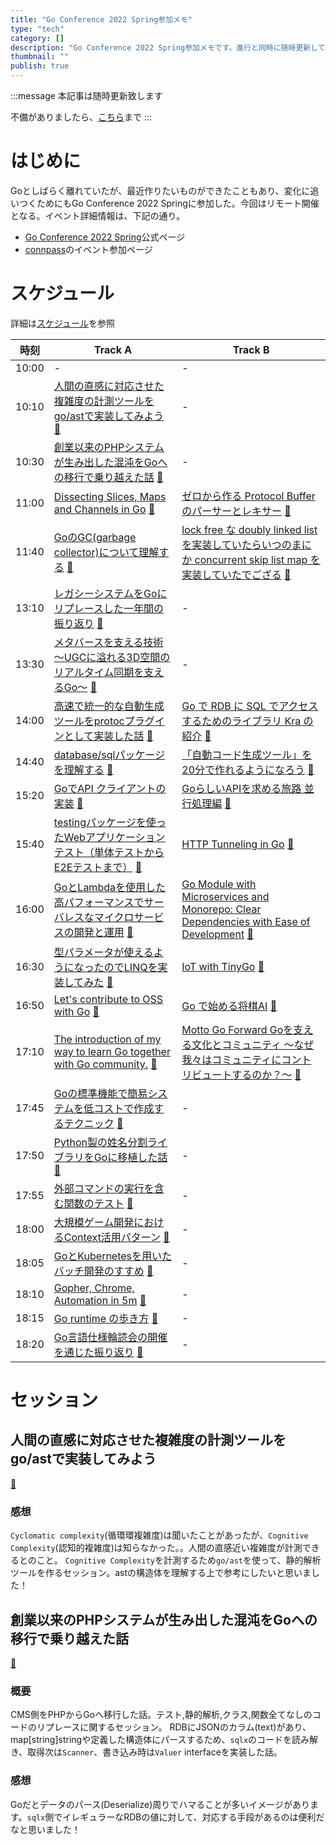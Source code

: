 ```yaml
---
title: "Go Conference 2022 Spring参加メモ"
type: "tech"
category: []
description: "Go Conference 2022 Spring参加メモです。進行と同時に随時更新していきます。"
thumbnail: ""
publish: true
---
```


:::message
本記事は随時更新致します

不備がありましたら、[こちら](https://github.com/hozi-dev/article/blob/master/articles/01g19p2b2eg3dmjfzj4qg7cywp.md)まで
:::


# はじめに
Goとしばらく離れていたが、最近作りたいものができたこともあり、変化に追いつくためにもGo Conference 2022 Springに参加した。今回はリモート開催となる。イベント詳細情報は、下記の通り。

* [Go Conference 2022 Spring](https://gocon.jp/2022spring/)公式ページ
* [connpass](https://gocon.connpass.com/event/212162/)のイベント参加ページ

# スケジュール

詳細は[スケジュール](https://gocon.jp/2022spring/schedule/#day_2022-04-23)を参照

|時刻|Track A|Track B|
|---|---|---|
|10:00|-|-|
|10:10|[人間の直感に対応させた複雑度<Cognitive Complexity>の計測ツールをgo/astで実装してみよう](https://gocon.jp/2022spring/sessions/a1-c/) [📄]()|-|
|10:30|[創業以来のPHPシステムが生み出した混沌をGoへの移行で乗り越えた話](https://gocon.jp/2022spring/sessions/a2-c/) [📄]()|-|
|11:00|[Dissecting Slices, Maps and Channels in Go](https://gocon.jp/2022spring/sessions/a3-l/) [📄]() |[ゼロから作る Protocol Buffer のパーサーとレキサー](https://gocon.jp/2022spring/sessions/b3-l/) [📄]()|-|
|11:40|[GoのGC(garbage collector)について理解する](https://gocon.jp/2022spring/sessions/a4-s/) [📄]()|[lock free な doubly linked list を実装していたらいつのまにか concurrent skip list map を実装していたでござる](https://gocon.jp/2022spring/sessions/b4-s/) [**📄**]()|
|13:10|[レガシーシステムをGoにリプレースした一年間の振り返り](https://gocon.jp/2022spring/sessions/a5-c/) [📄]()|-|
|13:30|[メタバースを支える技術 ～UGCに溢れる3D空間のリアルタイム同期を支えるGo〜](https://gocon.jp/2022spring/sessions/a6-c/) [📄]()|-|
|14:00|[高速で統一的な自動生成ツールをprotocプラグインとして実装した話](https://gocon.jp/2022spring/sessions/a7-l/) [📄]()|[Go で RDB に SQL でアクセスするためのライブラリ Kra の紹介]() [📄](https://gocon.jp/2022spring/sessions/b7-l/)|
|14:40|[database/sqlパッケージを理解する](https://gocon.jp/2022spring/sessions/a8-s/) [📄]() |[「自動コード生成ツール」を20分で作れるようになろう](https://gocon.jp/2022spring/sessions/b8-s/) [📄]()|
|15:20|[GoでAPI クライアントの実装](https://gocon.jp/2022spring/sessions/a9-s/) [📄]()|[GoらしいAPIを求める旅路 並行処理編](https://gocon.jp/2022spring/sessions/b9-s/) [📄]()|
|15:40|[testingパッケージを使ったWebアプリケーションテスト（単体テストからE2Eテストまで）](https://gocon.jp/2022spring/sessions/a10-s/) [📄]()|[HTTP Tunneling in Go](https://gocon.jp/2022spring/sessions/b10-s/) [📄]()|
|16:00|[GoとLambdaを使用した高パフォーマンスでサーバレスなマイクロサービスの開発と運用](https://gocon.jp/2022spring/sessions/a11-s/) [📄]()|[Go Module with Microservices and Monorepo: Clear Dependencies with Ease of Development](https://gocon.jp/2022spring/sessions/b11-s/) [📄]()|
|16:30|[型パラメータが使えるようになったのでLINQを実装してみた](https://gocon.jp/2022spring/sessions/a12-s/) [📄]()|[IoT with TinyGo](https://gocon.jp/2022spring/sessions/b12-s/) [📄]()|
|16:50|[Let's contribute to OSS with Go](https://gocon.jp/2022spring/sessions/a13-s/) [📄]()|[Go で始める将棋AI](https://gocon.jp/2022spring/sessions/b13-s/) [📄]()|
|17:10|[The introduction of my way to learn Go together with Go community.](https://gocon.jp/2022spring/sessions/a14-s/) [📄]()|[Motto Go Forward Goを支える文化とコミュニティ 〜なぜ我々はコミュニティにコントリビュートするのか？〜](https://gocon.jp/2022spring/sessions/b14-s/) [📄]()
|17:45|[Goの標準機能で簡易システムを低コストで作成するテクニック](https://gocon.jp/2022spring/sessions/lt1/) [📄]()|-|
|17:50|[Python製の姓名分割ライブラリをGoに移植した話](https://gocon.jp/2022spring/sessions/lt2/) [📄]()|-|
|17:55|[外部コマンドの実行を含む関数のテスト](https://gocon.jp/2022spring/sessions/lt3/) [📄]()|-|
|18:00|[大規模ゲーム開発におけるContext活用パターン](https://gocon.jp/2022spring/sessions/lt4/) [📄]()|-|
|18:05|[GoとKubernetesを用いたバッチ開発のすすめ](https://gocon.jp/2022spring/sessions/lt5/) [📄]()|-|
|18:10|[Gopher, Chrome, Automation in 5m](https://gocon.jp/2022spring/sessions/lt6/) [📄]()|-|
|18:15|[Go runtime の歩き方](https://gocon.jp/2022spring/sessions/lt7/) [📄]()|-|
|18:20|[Go言語仕様輪読会の開催を通じた振り返り](https://gocon.jp/2022spring/sessions/lt8/) [📄]()|-|


# セッション

## 人間の直感に対応させた複雑度<Cognitive Complexity>の計測ツールをgo/astで実装してみよう

[📄]()

### 感想

`Cyclomatic complexity`(循環環複雑度)は聞いたことがあったが、`Cognitive Complexity`(認知的複雑度)は知らなかった。。人間の直感近い複雑度が計測できるとのこと。
`Cognitive Complexity`を計測するため`go/ast`を使って、静的解析ツールを作るセッション。astの構造体を理解する上で参考にしたいと思いました！


## 創業以来のPHPシステムが生み出した混沌をGoへの移行で乗り越えた話

[📄]()

### 概要
CMS側をPHPからGoへ移行した話。テスト,静的解析,クラス,関数全てなしのコードのリプレースに関するセッション。
RDBにJSONのカラム(text)があり、map[string]stringや定義した構造体にパースするため、`sqlx`のコードを読み解き、取得次は`Scanner`、書き込み時は`Valuer` interfaceを実装した話。

### 感想
Goだとデータのパース(Deserialize)周りでハマることが多いイメージがあります。`sqlx`側でイレギュラーなRDBの値に対して、対応する手段があるのは便利だなと思いました！



